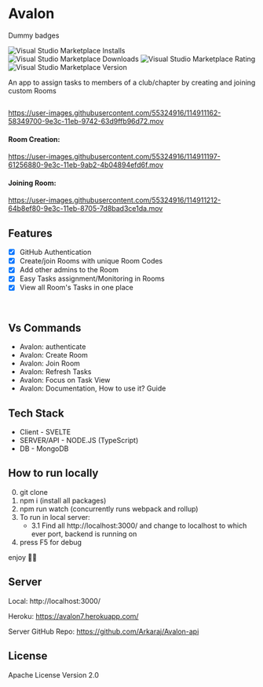 # Avalon

<badges>
Dummy badges

![Visual Studio Marketplace Installs](https://img.shields.io/visual-studio-marketplace/i/ritwickdey.LiveServer)
![Visual Studio Marketplace Downloads](https://img.shields.io/visual-studio-marketplace/d/ritwickdey.LiveServer)
![Visual Studio Marketplace Rating](https://img.shields.io/visual-studio-marketplace/r/ritwickdey.LiveServer)
![Visual Studio Marketplace Version](https://img.shields.io/visual-studio-marketplace/v/swellaby.rust-pack)

An app to assign tasks to members of a club/chapter by creating and joining custom Rooms

<image gif>

https://user-images.githubusercontent.com/55324916/114911162-58349700-9e3c-11eb-9742-63d9ffb96d72.mov

#### Room Creation:

https://user-images.githubusercontent.com/55324916/114911197-61256880-9e3c-11eb-9ab2-4b04894efd6f.mov

#### Joining Room:

https://user-images.githubusercontent.com/55324916/114911212-64b8ef80-9e3c-11eb-8705-7d8bad3ce1da.mov

## Features

- [x] GitHub Authentication
- [x] Create/join Rooms with unique Room Codes
- [x] Add other admins to the Room
- [x] Easy Tasks assignment/Monitoring in Rooms
- [x] View all Room's Tasks in one place

<br>

## Vs Commands

- Avalon: authenticate
- Avalon: Create Room
- Avalon: Join Room
- Avalon: Refresh Tasks
- Avalon: Focus on Task View
- Avalon: Documentation, How to use it? Guide

## Tech Stack

- Client - SVELTE
- SERVER/API - NODE.JS (TypeScript)
- DB - MongoDB

## How to run locally

0. git clone <repo>
1. npm i (install all packages)
2. npm run watch (concurrently runs webpack and rollup)
3. To run in local server:
   - 3.1 Find all http://localhost:3000/ and change to localhost to which ever port, backend is running on
4. press F5 for debug

enjoy 🎉🎉

## Server

Local: http://localhost:3000/

Heroku: https://avalon7.herokuapp.com/

Server GitHub Repo: https://github.com/Arkaraj/Avalon-api

## License

Apache License Version 2.0
